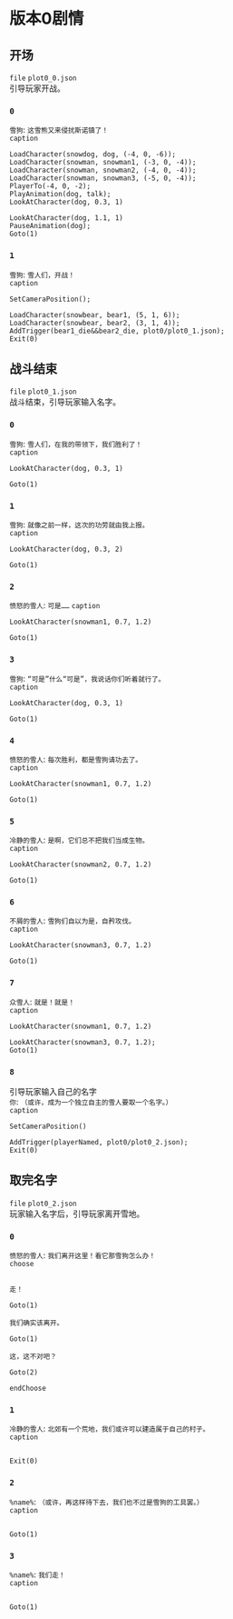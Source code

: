 # 版本0剧情
## 开场
`file` `plot0_0.json`  
引导玩家开战。  
### `0`
`雪狗`: `这雪熊又来侵扰斯诺镇了！`  
`caption`  
```
LoadCharacter(snowdog, dog, (-4, 0, -6));
LoadCharacter(snowman, snowman1, (-3, 0, -4));
LoadCharacter(snowman, snowman2, (-4, 0, -4));
LoadCharacter(snowman, snowman3, (-5, 0, -4));
PlayerTo(-4, 0, -2);
PlayAnimation(dog, talk);
LookAtCharacter(dog, 0.3, 1)
```
```
LookAtCharacter(dog, 1.1, 1)
PauseAnimation(dog);
Goto(1)
```
### `1`
`雪狗`: `雪人们，开战！`  
`caption`  
```
SetCameraPosition();
```
```
LoadCharacter(snowbear, bear1, (5, 1, 6));
LoadCharacter(snowbear, bear2, (3, 1, 4));
AddTrigger(bear1_die&&bear2_die, plot0/plot0_1.json);
Exit(0)
```
## 战斗结束
`file` `plot0_1.json`  
战斗结束，引导玩家输入名字。  
### `0`
`雪狗`: `雪人们，在我的带领下，我们胜利了！`  
`caption`  
```
LookAtCharacter(dog, 0.3, 1)
```
```
Goto(1)
```
### `1`
`雪狗`: `就像之前一样，这次的功劳就由我上报。`  
`caption`  
```
LookAtCharacter(dog, 0.3, 2)
```
```
Goto(1)
```
### `2`
`愤怒的雪人`: `可是……`
`caption`  
```
LookAtCharacter(snowman1, 0.7, 1.2)
```
```
Goto(1)
```
### `3`
`雪狗`: `“可是”什么“可是”，我说话你们听着就行了。`  
`caption`  
```
LookAtCharacter(dog, 0.3, 1)
```
```
Goto(1)
```
### `4`
`愤怒的雪人`: `每次胜利，都是雪狗请功去了。`  
`caption`  
```
LookAtCharacter(snowman1, 0.7, 1.2)
```
```
Goto(1)
```
### `5`
`冷静的雪人`: `是啊，它们总不把我们当成生物。`  
`caption`  
```
LookAtCharacter(snowman2, 0.7, 1.2)
```
```
Goto(1)
```
### `6`
`不屑的雪人`: `雪狗们自以为是，自矜攻伐。`  
`caption`  
```
LookAtCharacter(snowman3, 0.7, 1.2)
```
```
Goto(1)
```
### `7`
`众雪人`: `就是！就是！`  
`caption`  
```
LookAtCharacter(snowman1, 0.7, 1.2)
```
```
LookAtCharacter(snowman3, 0.7, 1.2);
Goto(1)
```
### `8`
引导玩家输入自己的名字  
`你`: `（或许，成为一个独立自主的雪人要取一个名字。）`  
`caption`  
```
SetCameraPosition()
```
```
AddTrigger(playerNamed, plot0/plot0_2.json);
Exit(0)
```
## 取完名字
`file` `plot0_2.json`  
玩家输入名字后，引导玩家离开雪地。  
### `0`
`愤怒的雪人`: `我们离开这里！看它那雪狗怎么办！`  
`choose`  
```
```
`走！`  
```
Goto(1)
```
`我们确实该离开。`  
```
Goto(1)
```
`这，这不对吧？`  
```
Goto(2)
```
`endChoose`
### `1`
`冷静的雪人`: `北郊有一个荒地，我们或许可以建造属于自己的村子。`  
`caption`  
```
```
```
Exit(0)
```
### `2`
`%name%`: `（或许，再这样待下去，我们也不过是雪狗的工具罢。）`  
`caption`  
```
```
```
Goto(1)
```
### `3`
`%name%`: `我们走！`  
`caption`  
```
```
```
Goto(1)
```
